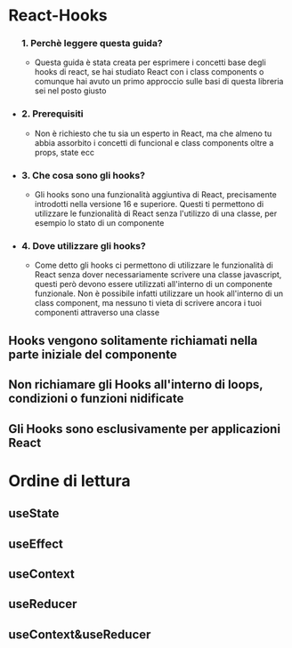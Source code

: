 # React-Hooks

<ul
    <li><h3> 1. Perchè leggere questa guida? </h3></li>
    <ul>
        <li>
            Questa guida è stata creata per esprimere i concetti base degli hooks di react, se hai studiato React con i class components o comunque hai avuto un primo approccio sulle basi di questa libreria sei nel posto giusto
        </li>
     </ul>
    <li><h3> 2. Prerequisiti </h3></li>
    <ul>
        <li>
          Non è richiesto che tu sia un esperto in React, ma che almeno tu abbia assorbito i concetti di funcional e class components oltre a props, state ecc
        </li>
     </ul>
    <li><h3> 3. Che cosa sono gli hooks? </h3></li>
    <ul>
        <li>
          Gli hooks sono una funzionalità aggiuntiva di React, precisamente introdotti nella versione 16 e superiore. Questi ti permettono di utilizzare le funzionalità di React senza l'utilizzo di una classe, per esempio lo stato di           un componente 
        </li>
     </ul>
    <li><h3> 4. Dove utilizzare gli hooks? </h3></li>
    <ul>
        <li>
          Come detto gli hooks ci permettono di utilizzare le funzionalità di React senza dover necessariamente scrivere una classe javascript, questi però devono essere utilizzati all'interno di un componente funzionale.
          Non è possibile infatti utilizzare un hook all'interno di un class component, ma nessuno ti vieta di scrivere ancora i tuoi componenti attraverso una classe 
        </li>
     </ul>
</ul>

## Hooks vengono solitamente richiamati nella parte iniziale del componente 
## Non richiamare gli Hooks all'interno di loops, condizioni o funzioni nidificate
## Gli Hooks sono esclusivamente per applicazioni React

# Ordine di lettura 

## useState
## useEffect
## useContext
## useReducer
## useContext&useReducer
